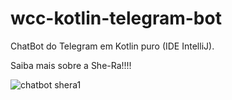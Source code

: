 # wcc-kotlin-telegram-bot

ChatBot do Telegram em Kotlin puro (IDE IntelliJ).

Saiba mais sobre a She-Ra!!!!


![chatbot shera1](https://user-images.githubusercontent.com/73791493/142686358-0aeed32f-8313-4787-89b5-5fa870b98369.PNG)
